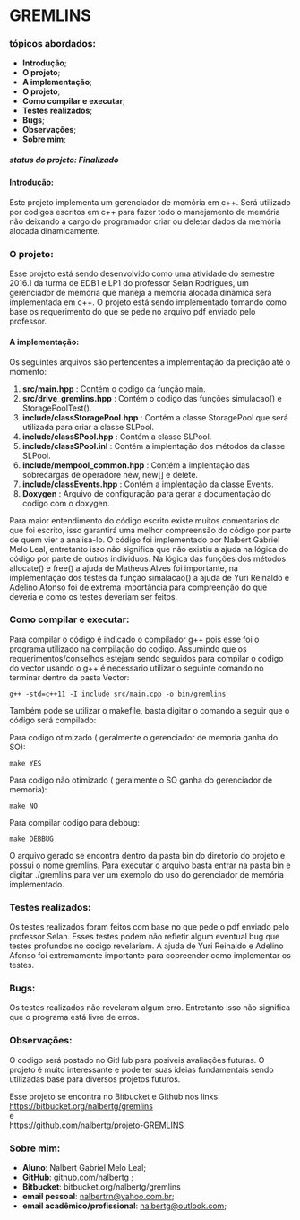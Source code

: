# GREMLINS

### tópicos abordados:  

- **Introdução**;
- **O projeto**;
- **A implementação**;
- **O projeto**;
- **Como compilar e executar**;
- **Testes realizados**;
- **Bugs**;
- **Observações**;
- **Sobre mim**;

##### status do projeto: **Finalizado**  
    
#### Introdução:  
  Este projeto implementa um gerenciador de memória em c++. Será utilizado por codigos escritos em c++ para fazer todo o manejamento de memória não deixando a cargo do programador criar ou deletar dados da memória alocada dinamicamente.

### O projeto:
  Esse projeto está sendo desenvolvido como uma atividade do semestre 2016.1 da turma de EDB1 e LP1 do professor Selan Rodrigues, um gerenciador de memória que maneja a memoria alocada dinâmica será implementada em c++. O projeto está sendo implementado tomando como base os requerimento do que se pede no arquivo pdf enviado pelo professor. 
   
#### A implementação:  
  
  Os seguintes arquivos são pertencentes a implementação da predição até o momento:
  
  1) **src/main.hpp** : Contém o codigo da função main.  
  2) **src/drive_gremlins.hpp** : Contém o codigo das funções simulacao() e StoragePoolTest().  
  3) **include/classStoragePool.hpp** :  Contém a classe StoragePool que será utilizada para criar a classe SLPool.  
  4) **include/classSPool.hpp** :  Contém a classe SLPool.  
  5) **include/classSPool.inl** : Contém a implentação dos métodos da classe SLPool.  
  6) **include/mempool_common.hpp** : Contém a implentação das sobrecargas de operadore new, new[] e delete.  
  7) **include/classEvents.hpp** : Contém a implentação da classe Events.  
  8) **Doxygen** :  Arquivo de configuração para gerar a documentação do codigo com o doxygen.  

  Para maior entendimento do código escrito existe muitos comentarios do que foi escrito, isso garantirá uma melhor compreensão do código por parte de quem vier a analisa-lo.
  O código foi implementado por Nalbert Gabriel Melo Leal, entretanto isso não significa que não existiu a ajuda na lógica do código por parte de outros individuos. Na lógica das funções dos métodos allocate() e free() a ajuda de Matheus Alves foi importante, na implementação dos testes da função simalacao() a ajuda de Yuri Reinaldo e Adelino Afonso foi de extrema importância para compreenção do que deveria e como os testes deveriam ser feitos.
  
### Como compilar e executar:
  Para compilar o código é indicado o compilador g++ pois esse foi o programa utilizado na compilação do codigo. Assumindo que os requerimentos/conselhos estejam sendo seguidos para compilar o codigo do vector usando o g++ é necessario utilizar o seguinte comando no terminar dentro da pasta Vector:
  
    g++ -std=c++11 -I include src/main.cpp -o bin/gremlins
  
  Também pode se utilizar o makefile, basta digitar o comando a seguir que o código será compilado:  
  
  Para codigo otimizado ( geralmente o gerenciador de memoria ganha do SO):  
  
    make YES
  
  Para codigo não otimizado ( geralmente o SO ganha do gerenciador de memoria):  
  
    make NO

  Para compilar codigo para debbug:  
  
    make DEBBUG

  O arquivo gerado se encontra dentro da pasta bin do diretorio do projeto e possui o nome gremlins. Para executar o arquivo basta entrar na pasta bin e digitar ./gremlins para ver um exemplo do uso do gerenciador de memória implementado.  

### Testes realizados:
  
  Os testes realizados foram feitos com base no que pede o pdf enviado pelo professor Selan. Esses testes podem não refletir algum eventual bug que testes profundos no codigo revelariam. A ajuda de Yuri Reinaldo e Adelino Afonso foi extremamente importante para copreender como implementar os testes.
    
### Bugs:
  
  Os testes realizados não revelaram algum erro. Entretanto isso não significa que o programa está livre de erros.

### Observações:

  O codigo será postado no GitHub para posiveis avaliações futuras. O projeto é muito interessante e pode ter suas ideias fundamentais sendo utilizadas base para diversos projetos futuros.

  Esse projeto se encontra no Bitbucket e Github nos links:  
   https://bitbucket.org/nalbertg/gremlins  
   e  
   https://github.com/nalbertg/projeto-GREMLINS


### Sobre mim:
    
- **Aluno**: Nalbert Gabriel Melo Leal;  
- **GitHub**: github.com/nalbertg ;
- **Bitbucket**: bitbucket.org/nalbertg/gremlins
- **email pessoal**: nalbertrn@yahoo.com.br;  
- **email acadêmico/profissional**: nalbertg@outlook.com;  
  
